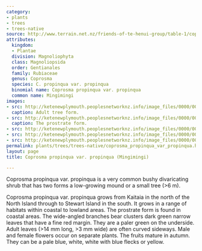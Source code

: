 ```yaml
---
category:
- plants
- trees
- trees-native
source: http://www.terrain.net.nz/friends-of-te-henui-group/table-1/coprosma-propinqua-var-propinqua-mingimingi.html
attributes:
  kingdom:
  - Plantae
  division: Magnoliophyta
  class: Magnoliopsida
  order: Gentianales
  family: Rubiaceae
  genus: Coprosma
  species: C. propinqua var. propinqua
  binomial name: Coprosma propinqua var. propinqua
  common name: Mingimingi
images:
- src: http://ketenewplymouth.peoplesnetworknz.info/image_files/0000/0010/3938/Coprosma_propinqua_var._propinqua.JPG
  caption: Adult tree form.
- src: http://ketenewplymouth.peoplesnetworknz.info/image_files/0000/0010/3948/Coprosma_propinqua_var._propinqua-001.JPG
  caption: The prostrate form.
- src: http://ketenewplymouth.peoplesnetworknz.info/image_files/0000/0010/3923/Coprosma_propinqua_var._propinqua_._propinqua_15-03-2016_2-06-39_PM.JPG
- src: http://ketenewplymouth.peoplesnetworknz.info/image_files/0000/0010/3928/Coprosma_propinqua_var._propinqua_._propinqua_15-03-2016_2-07-58_PM.JPG
- src: http://ketenewplymouth.peoplesnetworknz.info/image_files/0000/0010/3933/Coprosma_propinqua_var._propinqua_-004.JPG
permalink: plants/trees/trees-native/coprosma_propinqua_var_propinqua.html
layout: page
title: Coprosma propinqua var. propinqua (Mingimingi)

---
```

Coprosma propinqua var. propinqua is a very common bushy divaricating shrub that has two forms a low-growing mound or a small tree (>6 m). 

Coprosma propinqua var. propinqua grows from Kaitaia in the north of the North Island through to Stewart Island in the south. It grows in a range of habitats within coastal to lowland areas. The prostrate form is found in coastal areas.
The wide-angled branches bear clusters dark green narrow leaves that have a fine red margin. They are a paler green on the underside. Adult leaves (>14 mm long, >3 mm wide) are often curved sideways.
Male and female flowers occur on separate plants. The fruits mature in autumn. They can be a pale blue, white, white with blue flecks or yellow.

